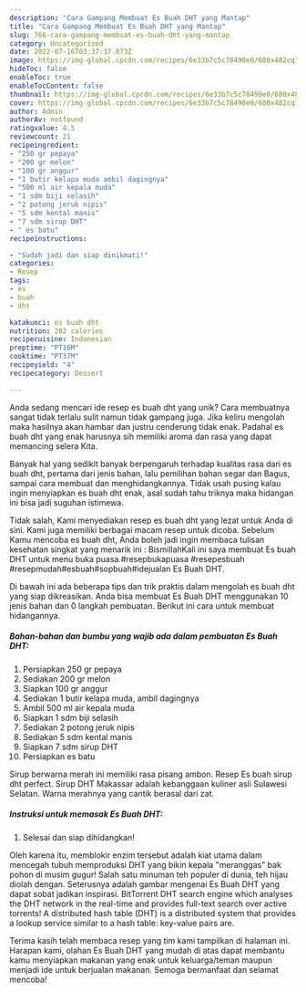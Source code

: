 ```yaml
---
description: "Cara Gampang Membuat Es Buah DHT yang Mantap"
title: "Cara Gampang Membuat Es Buah DHT yang Mantap"
slug: 766-cara-gampang-membuat-es-buah-dht-yang-mantap
category: Uncategorized
date: 2022-07-16T03:37:37.873Z
image: https://img-global.cpcdn.com/recipes/6e33b7c5c78490e0/680x482cq70/es-buah-dht-foto-resep-utama.jpg
hideToc: false
enableToc: true
enableTocContent: false
thumbnail: https://img-global.cpcdn.com/recipes/6e33b7c5c78490e0/680x482cq70/es-buah-dht-foto-resep-utama.jpg
cover: https://img-global.cpcdn.com/recipes/6e33b7c5c78490e0/680x482cq70/es-buah-dht-foto-resep-utama.jpg
author: Admin
authorAv: notfound
ratingvalue: 4.5
reviewcount: 21
recipeingredient:
- "250 gr pepaya"
- "200 gr melon"
- "100 gr anggur"
- "1 butir kelapa muda ambil dagingnya"
- "500 ml air kepala muda"
- "1 sdm biji selasih"
- "2 potong jeruk nipis"
- "5 sdm kental manis"
- "7 sdm sirup DHT"
- " es batu"
recipeinstructions:

- "Sudah jadi dan siap dinikmati!"
categories:
- Resep
tags:
- es
- buah
- dht

katakunci: es buah dht 
nutrition: 202 calories
recipecuisine: Indonesian
preptime: "PT16M"
cooktime: "PT37M"
recipeyield: "4"
recipecategory: Dessert

---
```





Anda sedang mencari ide resep es buah dht yang unik? Cara membuatnya sangat tidak terlalu sulit namun tidak gampang juga. Jika keliru mengolah maka hasilnya akan hambar dan justru cenderung tidak enak. Padahal es buah dht yang enak harusnya sih memiliki aroma dan rasa yang dapat memancing selera Kita.





Banyak hal yang sedikit banyak berpengaruh terhadap kualitas rasa dari es buah dht, pertama dari jenis bahan, lalu pemilihan bahan segar dan Bagus, sampai cara membuat dan menghidangkannya. Tidak usah pusing kalau ingin menyiapkan es buah dht enak,      asal sudah tahu triknya maka hidangan ini bisa jadi suguhan istimewa.














Tidak salah, Kami menyediakan resep es buah dht yang lezat untuk Anda di sini. Kami juga memiliki berbagai macam resep untuk dicoba. Sebelum Kamu mencoba es buah dht, Anda boleh jadi ingin membaca tulisan kesehatan singkat yang menarik ini : BismillahKali ini saya membuat Es buah DHT untuk menu buka puasa.#resepbukapuasa #resepesbuah #resepmudah#esbuah#sopbuah#idejualan Es Buah DHT.






Di bawah ini ada beberapa tips dan trik praktis dalam mengolah es buah dht yang siap dikreasikan. Anda bisa membuat Es Buah DHT menggunakan 10 jenis bahan dan 0 langkah pembuatan. Berikut ini cara untuk membuat hidangannya.

<!--inarticleads1-->

##### Bahan-bahan dan bumbu yang wajib ada dalam pembuatan Es Buah DHT:

1. Persiapkan 250 gr pepaya
1. Sediakan 200 gr melon
1. Siapkan 100 gr anggur
1. Sediakan 1 butir kelapa muda, ambil dagingnya
1. Ambil 500 ml air kepala muda
1. Siapkan 1 sdm biji selasih
1. Sediakan 2 potong jeruk nipis
1. Sediakan 5 sdm kental manis
1. Siapkan 7 sdm sirup DHT
1. Persiapkan  es batu


Sirup berwarna merah ini memiliki rasa pisang ambon. Resep Es buah sirup dht perfect. Sirup DHT Makassar adalah kebanggaan kuliner asli Sulawesi Selatan. Warna merahnya yang cantik berasal dari zat. 

<!--inarticleads2-->

##### Instruksi untuk memasak Es Buah DHT:


1. Selesai dan siap dihidangkan!

Oleh karena itu, memblokir enzim tersebut adalah kiat utama dalam mencegah tubuh memproduksi DHT yang bikin kepala &#34;meranggas&#34; bak pohon di musim gugur! Salah satu minuman teh populer di dunia, teh hijau diolah dengan. Seterusnya adalah gambar mengenai Es Buah DHT yang dapat sobat jadikan inspirasi. BitTorrent DHT search engine which analyses the DHT network in the real-time and provides full-text search over active torrents! A distributed hash table (DHT) is a distributed system that provides a lookup service similar to a hash table: key-value pairs are. 

Terima kasih telah membaca resep yang tim kami tampilkan di halaman ini. Harapan kami, olahan Es Buah DHT yang mudah di atas dapat membantu kamu menyiapkan makanan yang enak untuk keluarga/teman maupun menjadi ide untuk berjualan makanan. Semoga bermanfaat dan selamat mencoba!
